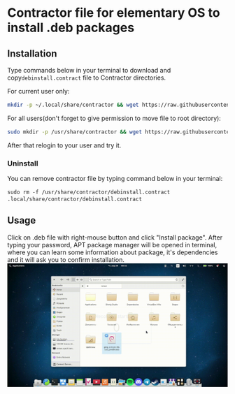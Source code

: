 # Contractor file for elementary OS to install .deb packages 

## Installation

Type commands below in your terminal to download and copy`debinstall.contract` file to Contractor directories.

For current user only:
```sh
mkdir -p ~/.local/share/contractor && wget https://raw.githubusercontent.com/Romchec/contractor-deb-install/main/debinstall.contract && mv ./debinstall.contract ~/.local/share/contractor/
```
For all users(don't forget to give permission to move file to root directory):
```sh
sudo mkdir -p /usr/share/contractor && wget https://raw.githubusercontent.com/Romchec/contractor-deb-install/main/debinstall.contract && sudo mv ./debinstall.contract /usr/share/contractor/
```

After that relogin to your user and try it.

### Uninstall
You can remove contractor file by typing command below in your terminal:
```
sudo rm -f /usr/share/contractor/debinstall.contract .local/share/contractor/debinstall.contract 
```

## Usage

Click on .deb file with right-mouse button and click "Install package". After typing your password, APT package manager will be opened in terminal, where you can learn some information about package, it's dependencies and it will ask you to confirm installation.
![showcase](showcase.gif)
